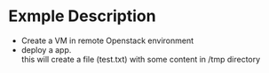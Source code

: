 # Exmple Description

* Create a VM in remote Openstack environment  
* deploy a app.  
	this will create a file (test.txt)  with some content in /tmp directory


